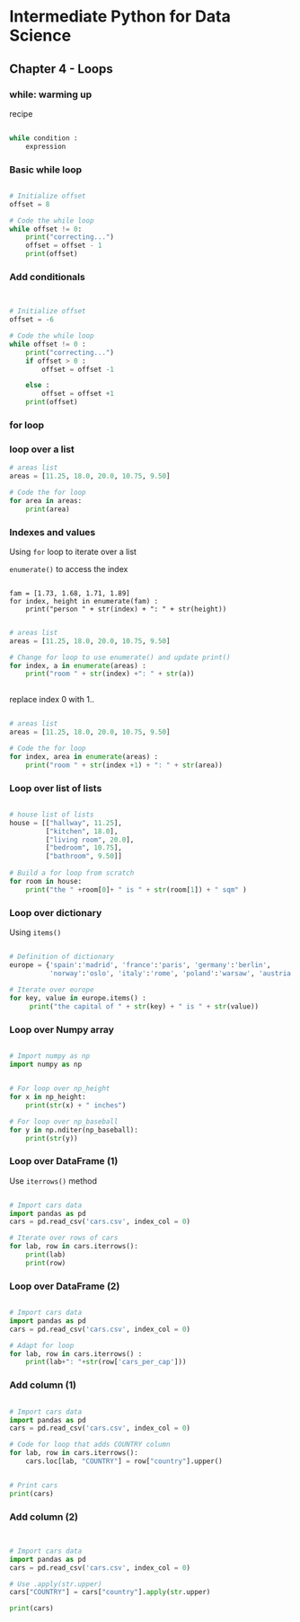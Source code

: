 # Intermediate Python for Data Science

## Chapter 4 - Loops

### while: warming up

recipe

```python

while condition :
    expression

```

### Basic while loop


```python

# Initialize offset
offset = 8

# Code the while loop
while offset != 0:
    print("correcting...")
    offset = offset - 1
    print(offset)

```


### Add conditionals

```python


# Initialize offset
offset = -6

# Code the while loop
while offset != 0 :
    print("correcting...")
    if offset > 0 :
        offset = offset -1 

    else : 
        offset = offset +1
    print(offset)

```

### for loop

### loop over a list

```python
# areas list
areas = [11.25, 18.0, 20.0, 10.75, 9.50]

# Code the for loop
for area in areas:
    print(area)


```


### Indexes and values

Using `for` loop to iterate over a list

`enumerate()` to access the index

```

fam = [1.73, 1.68, 1.71, 1.89]
for index, height in enumerate(fam) :
    print("person " + str(index) + ": " + str(height))

```

```python

# areas list
areas = [11.25, 18.0, 20.0, 10.75, 9.50]

# Change for loop to use enumerate() and update print()
for index, a in enumerate(areas) :
    print("room " + str(index) +": " + str(a))
    
```

replace index 0 with 1..

```python

# areas list
areas = [11.25, 18.0, 20.0, 10.75, 9.50]

# Code the for loop
for index, area in enumerate(areas) :
    print("room " + str(index +1) + ": " + str(area))

```

### Loop over list of lists

```python

# house list of lists
house = [["hallway", 11.25], 
         ["kitchen", 18.0], 
         ["living room", 20.0], 
         ["bedroom", 10.75], 
         ["bathroom", 9.50]]
         
# Build a for loop from scratch
for room in house:
    print("the " +room[0]+ " is " + str(room[1]) + " sqm" )

```


### Loop over dictionary

Using `items()` 

```python

# Definition of dictionary
europe = {'spain':'madrid', 'france':'paris', 'germany':'berlin',
          'norway':'oslo', 'italy':'rome', 'poland':'warsaw', 'austria':'vienna' }
          
# Iterate over europe
for key, value in europe.items() :
     print("the capital of " + str(key) + " is " + str(value))

```


### Loop over Numpy array

```python

# Import numpy as np
import numpy as np


# For loop over np_height
for x in np_height:
    print(str(x) + " inches")

# For loop over np_baseball
for y in np.nditer(np_baseball):
    print(str(y))

```

### Loop over DataFrame (1)

Use `iterrows()` method

```python

# Import cars data
import pandas as pd
cars = pd.read_csv('cars.csv', index_col = 0)

# Iterate over rows of cars
for lab, row in cars.iterrows():
    print(lab)
    print(row)

```
### Loop over DataFrame (2)


```python

# Import cars data
import pandas as pd
cars = pd.read_csv('cars.csv', index_col = 0)

# Adapt for loop
for lab, row in cars.iterrows() :
    print(lab+": "+str(row['cars_per_cap']))

```

### Add column (1)


```python

# Import cars data
import pandas as pd
cars = pd.read_csv('cars.csv', index_col = 0)

# Code for loop that adds COUNTRY column
for lab, row in cars.iterrows():
    cars.loc[lab, "COUNTRY"] = row["country"].upper()


# Print cars
print(cars)

```

### Add column (2)


```python


# Import cars data
import pandas as pd
cars = pd.read_csv('cars.csv', index_col = 0)

# Use .apply(str.upper)
cars["COUNTRY"] = cars["country"].apply(str.upper)

print(cars)

```



